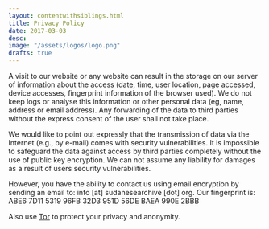 ```yaml
---
layout: contentwithsiblings.html
title: Privacy Policy
date: 2017-03-03
desc:
image: "/assets/logos/logo.png"
drafts: true
---
```

A visit to our website or any website can result in the storage on our server of information about the access (date, time, user location, page accessed, device accesses, fingerprint information of the browser used). We do not keep logs or analyse this information or other personal data (eg, name, address or email address). Any forwarding of the data to third parties without the express consent of the user shall not take place.

We would like to point out expressly that the transmission of data via the Internet (e.g., by e-mail) comes with security vulnerabilities. It is impossible to safeguard the data against access by third parties completely without the use of public key encryption. We can not assume any liability for damages as a result of users security vulnerabilities.

However, you have the ability to contact us using email encryption by sending an email to: info [at] sudanesearchive [dot] org.
Our fingerprint is: ABE6 7D11 5319 96FB 32D3 951D 56DE BAEA 990E 2BBB

Also use [Tor](https://www.torproject.org/) to protect your privacy and anonymity.
